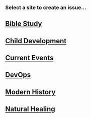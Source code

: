 ### Select a site to create an issue...

## [Bible Study](https://github.com/wikip-co/bible-study_source/issues)

## [Child Development](https://github.com/wikip-co/child-development_source/issues)

## [Current Events](https://github.com/wikip-co/current-events_source/issues)

## [DevOps](https://github.com/wikip-co/devops_source/issues)

## [Modern History](https://github.com/wikip-co/modern-history_source/issues)

## [Natural Healing](https://github.com/wikip-co/natural-healing_source/issues)
